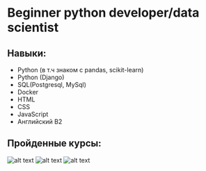 # Beginner python developer/data scientist
## Навыки:
- Python (в т.ч знаком с pandas, scikit-learn)
- Python (Django)
- SQL(Postgresql, MySql)
- Docker
- HTML
- CSS
- JavaScript
- Английский B2
## Пройденные курсы:
![alt text](https://stepik.org/certificate/129b7e6064b074a96aa5091595a58e43e4c99caf.png?resolution=medium)
![alt text](https://stepik.org/certificate/2d0cc39a05c0fa68d7b89ca8987596a623d4427e.png?resolution=medium)
![alt text](https://stepik.org/certificate/3645a974ce1e540a05f060ea8fbd002fee004ea9.png?resolution=medium)
